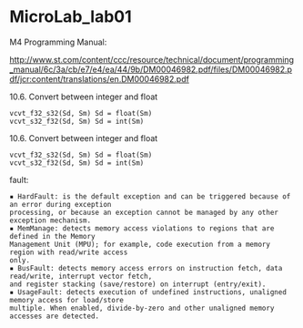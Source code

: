 # MicroLab_lab01

M4	Programming	Manual:

http://www.st.com/content/ccc/resource/technical/document/programming_manual/6c/3a/cb/e7/e4/ea/44/9b/DM00046982.pdf/files/DM00046982.pdf/jcr:content/translations/en.DM00046982.pdf

10.6. Convert between integer and float

	vcvt_f32_s32(Sd, Sm) Sd = float(Sm)
	vcvt_s32_f32(Sd, Sm) Sd = int(Sm)

10.6. Convert between integer and float

    vcvt_f32_s32(Sd, Sm) Sd = float(Sm)
    vcvt_s32_f32(Sd, Sm) Sd = int(Sm)

fault:

    ▪ HardFault: is the default exception and can be triggered because of an error during exception
    processing, or because an exception cannot be managed by any other exception mechanism.
    ▪ MemManage: detects memory access violations to regions that are defined in the Memory
    Management Unit (MPU); for example, code execution from a memory region with read/write access
    only.
    ▪ BusFault: detects memory access errors on instruction fetch, data read/write, interrupt vector fetch,
    and register stacking (save/restore) on interrupt (entry/exit).
    ▪ UsageFault: detects execution of undefined instructions, unaligned memory access for load/store
    multiple. When enabled, divide-by-zero and other unaligned memory accesses are detected. 
